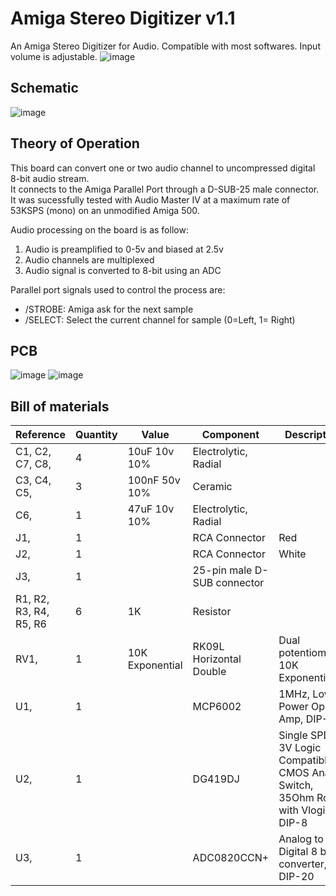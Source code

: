 # Amiga Stereo Digitizer v1.1
An Amiga Stereo Digitizer for Audio. Compatible with most softwares. Input volume is adjustable.
![image](https://user-images.githubusercontent.com/18539931/232578439-98e58c09-3f3d-41c6-abcd-1fefc3d42a47.png)
## Schematic
![image](https://user-images.githubusercontent.com/18539931/232578802-d9e64a61-ccab-48a6-8866-7c32fd6352ec.png)

## Theory of Operation
This board can convert one or two audio channel to uncompressed digital 8-bit audio stream.  
It connects to the Amiga Parallel Port through a D-SUB-25 male connector. 
It was sucessfully tested with Audio Master IV at a maximum rate of 53KSPS (mono) on an unmodified Amiga 500.

Audio processing on the board is as follow:

1. Audio is preamplified to 0-5v and biased at 2.5v
2. Audio channels are multiplexed
3. Audio signal is converted to 8-bit using an ADC

Parallel port signals used to control the process are:
- /STROBE: Amiga ask for the next sample 
- /SELECT: Select the current channel for sample (0=Left, 1= Right)
## PCB
![image](https://user-images.githubusercontent.com/18539931/232578970-ba53bcfb-2755-417a-baea-773ec0bc1436.png)
![image](https://user-images.githubusercontent.com/18539931/232579062-5ad23c21-5285-4d03-8580-92c7db3a8c98.png)
## Bill of materials
| Reference | Quantity | Value | Component | Description | Vendor |
| --- | --- | --- | --- | --- | --- |
| C1, C2, C7, C8,  | 4 | 10uF 10v 10% | Electrolytic, Radial |
| C3, C4, C5,  | 3 | 100nF 50v 10% | Ceramic |
| C6,  | 1 | 47uF 10v 10% | Electrolytic, Radial |
| J1,  | 1 |  | RCA Connector | Red |  
| J2,  | 1 |  | RCA Connector | White |  
| J3,  | 1 |  | 25-pin male D-SUB connector | 
| R1, R2, R3, R4, R5, R6  | 6 | 1K | Resistor |  
| RV1,  | 1 | 10K Exponential | RK09L Horizontal Double|  Dual potentiometer, 10K Exponential | ALPS |
| U1,  | 1 | | MCP6002 | 1MHz, Low-Power Op Amp, DIP-8 | Microchip |
| U2,  | 1 | | DG419DJ | Single SPDT 3V Logic Compatible CMOS Analog Switch, 35Ohm Ron, with Vlogic, DIP-8 | Vishay Siliconix |
| U3,  | 1 | | ADC0820CCN+ | Analog to Digital 8 bits converter, DIP-20 | Texas Instruments |


